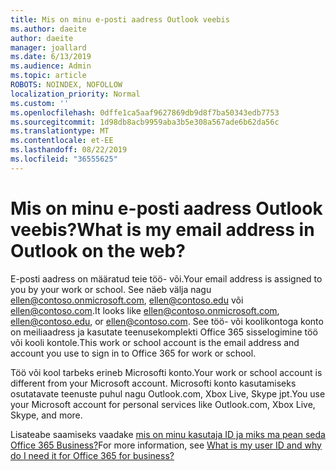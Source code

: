 ```yaml
---
title: Mis on minu e-posti aadress Outlook veebis
ms.author: daeite
author: daeite
manager: joallard
ms.date: 6/13/2019
ms.audience: Admin
ms.topic: article
ROBOTS: NOINDEX, NOFOLLOW
localization_priority: Normal
ms.custom: ''
ms.openlocfilehash: 0dffe1ca5aaf9627869db9d8f7ba50343edb7753
ms.sourcegitcommit: 1d98db8acb9959aba3b5e308a567ade6b62da56c
ms.translationtype: MT
ms.contentlocale: et-EE
ms.lasthandoff: 08/22/2019
ms.locfileid: "36555625"
---
```

# <a name="what-is-my-email-address-in-outlook-on-the-web"></a><span data-ttu-id="a371e-102">Mis on minu e-posti aadress Outlook veebis?</span><span class="sxs-lookup"><span data-stu-id="a371e-102">What is my email address in Outlook on the web?</span></span>

<span data-ttu-id="a371e-103">E-posti aadress on määratud teie töö- või.</span><span class="sxs-lookup"><span data-stu-id="a371e-103">Your email address is assigned to you by your work or school.</span></span> <span data-ttu-id="a371e-104">See näeb välja nagu ellen@contoso.onmicrosoft.com, ellen@contoso.edu või ellen@contoso.com.</span><span class="sxs-lookup"><span data-stu-id="a371e-104">It looks like ellen@contoso.onmicrosoft.com, ellen@contoso.edu, or ellen@contoso.com.</span></span> <span data-ttu-id="a371e-105">See töö- või koolikontoga konto on meiliaadress ja kasutate teenusekomplekti Office 365 sisselogimine töö või kooli kontole.</span><span class="sxs-lookup"><span data-stu-id="a371e-105">This work or school account is the email address and account you use to sign in to Office 365 for work or school.</span></span>

<span data-ttu-id="a371e-106">Töö või kool tarbeks erineb Microsofti konto.</span><span class="sxs-lookup"><span data-stu-id="a371e-106">Your work or school account is different from your Microsoft account.</span></span> <span data-ttu-id="a371e-107">Microsofti konto kasutamiseks osutatavate teenuste puhul nagu Outlook.com, Xbox Live, Skype jpt.</span><span class="sxs-lookup"><span data-stu-id="a371e-107">You use your Microsoft account for personal services like Outlook.com, Xbox Live, Skype, and more.</span></span>

<span data-ttu-id="a371e-108">Lisateabe saamiseks vaadake [mis on minu kasutaja ID ja miks ma pean seda Office 365 Business?](https://support.office.com/article/37da662b-5da6-4b56-a091-2731b2ecc8b4)</span><span class="sxs-lookup"><span data-stu-id="a371e-108">For more information, see [What is my user ID and why do I need it for Office 365 for business?](https://support.office.com/article/37da662b-5da6-4b56-a091-2731b2ecc8b4)</span></span>